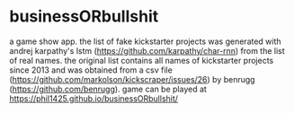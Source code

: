 # businessORbullshit
a game show app.
the list of fake kickstarter projects was generated with andrej karpathy's lstm (https://github.com/karpathy/char-rnn) from the list of real names.
the original list contains all names of kickstarter projects since 2013 and was obtained from a csv file  (https://github.com/markolson/kickscraper/issues/26) by benrugg (https://github.com/benrugg).
game can be played at https://phil1425.github.io/businessORbullshit/

